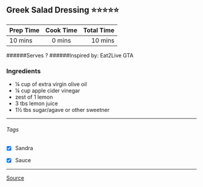 ## Greek Salad Dressing :star::star::star::star::star:

| Prep Time  | Cook Time    | Total Time  |
| ---------- |:------------:| -----------:|
| 10 mins    | 0 mins      | 10 mins     |


######Serves ?
######Inspired by: Eat2Live GTA

### Ingredients

* ¼ cup of extra virgin olive oil
* ¼ cup apple cider vinegar
* zest of 1 lemon
* 3 tbs lemon juice
* 1½ tbs sugar/agave or other sweetner

---

###### Tags
- [x] Sandra
- [x] Sauce


---

[Source](www.eat2livegta.com)

